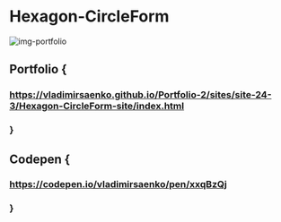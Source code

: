 # Hexagon-CircleForm

![img-portfolio](https://user-images.githubusercontent.com/56477695/121498556-34797180-c9e5-11eb-94e5-31dc1c61ecee.jpg)

## Portfolio {

### https://vladimirsaenko.github.io/Portfolio-2/sites/site-24-3/Hexagon-CircleForm-site/index.html

### }

## Codepen {

### https://codepen.io/vladimirsaenko/pen/xxqBzQj

### }

